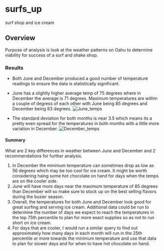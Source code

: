 # surfs_up
surf shop and ice cream

## Overview 
Purpose of analysis is look at the weather patterns on Oahu to determine viability for success of a surf and shake shop.

### Results 
* Both June and December produced a good number of temperature readings to ensure the data is statistically significant.

* June has a slightly higher average temp of 75 degrees where in December the average is 71 degrees. Maximum temperatures are within a couple of degress of each other with June being 85 degrees and December being 83 degrees.
![June_temps](https://user-images.githubusercontent.com/96350410/155245099-db554948-173c-4f65-8391-f84092df7e0c.png)


* The standard deviation for both months is near 3.5 which means its a pretty even spread for the temperatures in both months with a little more variation in December.
![December_temps](https://user-images.githubusercontent.com/96350410/155245115-add6d6cb-b107-499f-834b-6bcbf088ad1e.png)


#### Summary
What are 2 key differences in weather between June and December and 2 recommendations for further analysis.
1. In December the minimum temperature can sometimes drop as low as 56 degrees which may be too cool for ice cream. It might be worth considering haing some hot chocolate on hand for days when the temps are on the cooler side.
2. June will have more days near the maximum temperature of 85 degrees than December will so make sure to stock up on the best selling flavors during the busier season.
3.  Overall, the temperatures for both June and December look good for great surfing and serving ice cream. Additional data could be run to determine the number of days we expect to reach the temperatures in the top 75th percentile to plan for more exact supplies so as not to run short on ice cream.
4.  For days that are cooler, I would run a similar query to find out approximately how many days in each month will run in the 25th percentile or more towards the minimum temperature and use that data to plan for slower days and for when to have hot chocolate on hand. 
